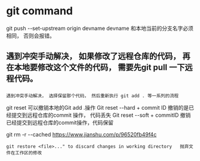 
# 

# git command 
 git push --set-upstream origin devname   devname 和本地当前的分支名字必须相同， 否则会报错。

 ## 遇到冲突手动解决， 如果修改了远程仓库的代码， 再在本地要修改这个文件的代码， 需要先git pull 一下远程代码。
 ###
   
  ```遇到冲突手动解决， 选择保留那个代码， 然后重新执行 git add . 等一系列的流程```

  git reset 可以撤销本地的Git add .操作
  Git reset --hard + commit ID 撤销的是已经提交到远程仓库的commit 操作， 代码丢失
  Git reset --soft + commitID  撤销已经提交到远程仓库的commit操作，代码保留


   git rm -r --cached   https://www.jianshu.com/p/96520fb49f4c  
 
    git restore <file>..." to discard changes in working directory   抛弃文件在工作区的修改